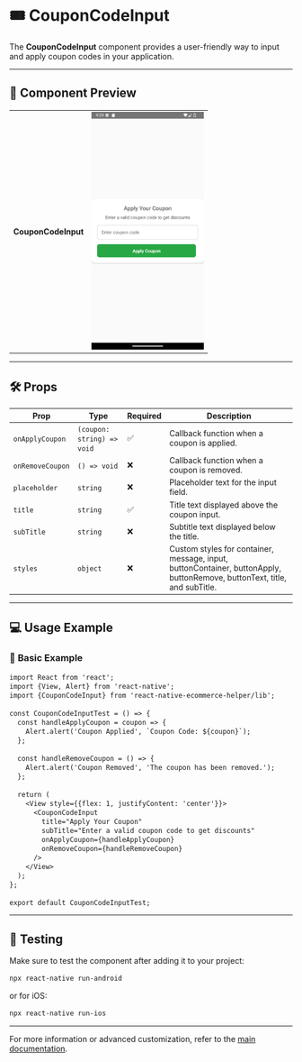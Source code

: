 # 🎟️ **CouponCodeInput**

The **CouponCodeInput** component provides a user-friendly way to input and apply coupon codes in your application.

---

## 📸 **Component Preview**

<table>
  <tr>
    <td><strong>CouponCodeInput</strong></td>
    <td><img src="../Images/CouponCodeInput.png" alt="CouponCodeInput" width="200"/></td>
  </tr>
</table>

---

## 🛠️ **Props**

| Prop              | Type                        | Required | Description                                              |
|--------------------|-----------------------------|----------|----------------------------------------------------------|
| `onApplyCoupon`   | `(coupon: string) => void`   | ✅       | Callback function when a coupon is applied.             |
| `onRemoveCoupon`  | `() => void`                | ❌       | Callback function when a coupon is removed.             |
| `placeholder`     | `string`                    | ❌       | Placeholder text for the input field.                   |
| `title`           | `string`                    | ✅       | Title text displayed above the coupon input.            |
| `subTitle`        | `string`                    | ❌       | Subtitle text displayed below the title.                |
| `styles`          | `object`                    | ❌       | Custom styles for container, message, input, buttonContainer, buttonApply, buttonRemove, buttonText, title, and subTitle. |

---

## 💻 **Usage Example**

### 📝 **Basic Example**

```tsx
import React from 'react';
import {View, Alert} from 'react-native';
import {CouponCodeInput} from 'react-native-ecommerce-helper/lib';

const CouponCodeInputTest = () => {
  const handleApplyCoupon = coupon => {
    Alert.alert('Coupon Applied', `Coupon Code: ${coupon}`);
  };

  const handleRemoveCoupon = () => {
    Alert.alert('Coupon Removed', 'The coupon has been removed.');
  };

  return (
    <View style={{flex: 1, justifyContent: 'center'}}>
      <CouponCodeInput
        title="Apply Your Coupon"
        subTitle="Enter a valid coupon code to get discounts"
        onApplyCoupon={handleApplyCoupon}
        onRemoveCoupon={handleRemoveCoupon}
      />
    </View>
  );
};

export default CouponCodeInputTest;
```

---

## 🧪 **Testing**

Make sure to test the component after adding it to your project:

```sh
npx react-native run-android
```

or for iOS:

```sh
npx react-native run-ios
```

---

For more information or advanced customization, refer to the [main documentation](../../README.md).
